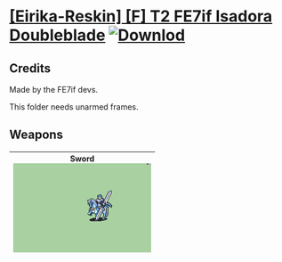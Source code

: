 # [\[Eirika-Reskin\] \[F\] T2 FE7if Isadora Doubleblade](./) [![Downlod](https://img.shields.io/badge/Download--red?style=social&logo=github)](https://minhaskamal.github.io/DownGit/#/home?url=https://github.com/Klokinator/FE-Repo/tree/main/Battle%20Animations%2FLords%20-%20FE8%20Types%2F%5BEirika-Reskin%5D%20%5BF%5D%20T2%20FE7if%20Isadora%20Doubleblade)
## Credits

Made by the FE7if devs.

This folder needs unarmed frames.

## Weapons

| <b>Sword</b><br/><img alt="Sword animation" src="./1.%20Sword%20(Hauteclere)/Sword.gif"/> |
| :---: |
